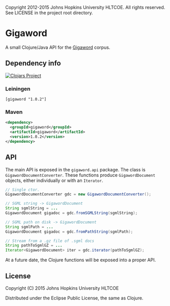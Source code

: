 Copyright 2012-2015 Johns Hopkins University HLTCOE. All rights
reserved. See LICENSE in the project root directory.

Gigaword
========

A small Clojure/Java API for the [Gigaword](https://catalog.ldc.upenn.edu/LDC2011T07) corpus.

## Dependency info
[![Clojars Project](http://clojars.org/gigaword/latest-version.svg)](http://clojars.org/gigaword)

### Leiningen
```lein
[gigaword "1.0.2"]
```

### Maven
```xml
<dependency>
  <groupId>gigaword</groupId>
  <artifactId>gigaword</artifactId>
  <version>1.0.2</version>
</dependency>
```

## API

The main API is exposed in the `gigaword.api` package. The class is
`GigawordDocumentConverter`. These functions produce `GigawordDocument`
objects, either individually or with an `Iterator`.

```java
// Single ctor.
GigawordDocumentConverter gdc = new GigawordDocumentConverter();

// SGML string -> GigawordDocument
String sgmlString = ...
GigawordDocument gigadoc = gdc.fromSGMLString(sgmlString);

// SGML path on disk -> GigawordDocument
String sgmlPath = ...
GigawordDocument gigadoc = gdc.fromPathString(sgmlPath);

// Stream from a .gz file of .sgml docs
String pathToSgmlGZ = ...
Iterator<GigawordDocument> iter = gdc.iterator(pathToSgmlGZ);
```

At a future date, the Clojure functions will be exposed into a proper API.

## License

Copyright (C) 2015 Johns Hopkins University HLTCOE

Distributed under the Eclipse Public License, the same as Clojure.
